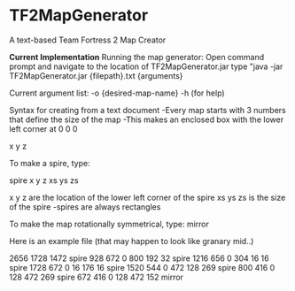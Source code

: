 TF2MapGenerator
===============

A text-based Team Fortress 2 Map Creator

**Current Implementation**
Running the map generator:
Open command prompt and navigate to the location of TF2MapGenerator.jar
type "java -jar TF2MapGenerator.jar {filepath}.txt {arguments}

Current argument list:
-o {desired-map-name}
-h (for help)

Syntax for creating from a text document
-Every map starts with 3 numbers that define the size of the map
-This makes an enclosed box with the lower left corner at 0 0 0

x y z

To make a spire, type:

spire x y z xs ys zs

x y z       are the location of the lower left corner of the spire
xs ys zs    is the size of the spire
-spires are always rectangles

To make the map rotationally symmetrical, type:
mirror

Here is an example file (that may happen to look like granary mid..)

2656 1728 1472
spire 928 672 0 800 192 32
spire 1216 656 0 304 16 16
spire 1728 672 0 16 176 16
spire 1520 544 0 472 128 269
spire 800 416 0 128 472 269
spire 672 416 0 128 472 152
mirror
